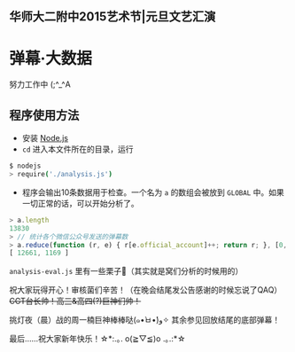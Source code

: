 ## 华师大二附中2015艺术节|元旦文艺汇演

# 弹幕·大数据

努力工作中 (;^_^A

## 程序使用方法

* 安装 [Node.js](https://nodejs.org/)
* `cd` 进入本文件所在的目录，运行
```bash
$ nodejs
> require('./analysis.js')
```
* 程序会输出10条数据用于检查。一个名为 `a` 的数组会被放到 `GLOBAL` 中。如果一切正常的话，可以开始分析了。
```javascript
> a.length
13830
> // 统计各个微信公众号发送的弹幕数
> a.reduce(function (r, e) { r[e.official_account]++; return r; }, [0, 0])
[ 12661, 1169 ]
```

`analysis-eval.js` 里有一些栗子:chestnut:（其实就是窝们分析的时候用的）

祝大家玩得开心！审核菌们辛苦！（在晚会结尾发公告感谢的时候忘说了QAQ）~~CGT台长帅！高三&高四(?)巨神们帅！~~

挑灯夜（晨）战的周一楠巨神棒棒哒(๑•̀ㅂ•́)و✧ 其余参见回放结尾的底部弹幕！

最后……祝大家新年快乐！☆\*:.｡. o(≧▽≦)o .｡.:\*☆

